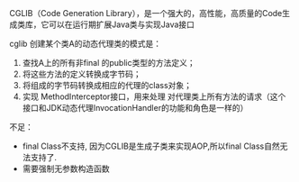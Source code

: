 CGLIB（Code Generation Library），是一个强大的，高性能，高质量的Code生成类库，它可以在运行期扩展Java类与实现Java接口

cglib 创建某个类A的动态代理类的模式是：
1. 查找A上的所有非final 的public类型的方法定义；
2. 将这些方法的定义转换成字节码；
3. 将组成的字节码转换成相应的代理的class对象；
4. 实现 MethodInterceptor接口，用来处理 对代理类上所有方法的请求（这个接口和JDK动态代理InvocationHandler的功能和角色是一样的）

不足：
* final Class不支持, 因为CGLIB是生成子类来实现AOP,所以final Class自然无法支持了.
* 需要强制无参数构造函数 